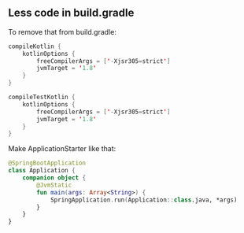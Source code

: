 
## Less code in build.gradle

To remove that from build.gradle:

```kotlin
compileKotlin {
    kotlinOptions {
        freeCompilerArgs = ['-Xjsr305=strict']
        jvmTarget = '1.8'
    }
}

compileTestKotlin {
    kotlinOptions {
        freeCompilerArgs = ['-Xjsr305=strict']
        jvmTarget = '1.8'
    }
}
```

Make ApplicationStarter like that: 
```kotlin
@SpringBootApplication
class Application {
	companion object {
		@JvmStatic
		fun main(args: Array<String>) {
			SpringApplication.run(Application::class.java, *args)
		}
	}
}
```
